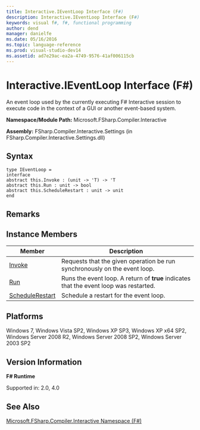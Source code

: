 ```yaml
---
title: Interactive.IEventLoop Interface (F#)
description: Interactive.IEventLoop Interface (F#)
keywords: visual f#, f#, functional programming
author: dend
manager: danielfe
ms.date: 05/16/2016
ms.topic: language-reference
ms.prod: visual-studio-dev14
ms.assetid: ad7e29ac-ea2a-4749-9576-41af006115cb 
---
```


# Interactive.IEventLoop Interface (F#)

An event loop used by the currently executing F# Interactive session to execute code in the context of a GUI or another event-based system.

**Namespace/Module Path:** Microsoft.FSharp.Compiler.Interactive

**Assembly:** FSharp.Compiler.Interactive.Settings (in FSharp.Compiler.Interactive.Settings.dll)


## Syntax

```
type IEventLoop =
interface
abstract this.Invoke : (unit -> 'T) -> 'T
abstract this.Run : unit -> bool
abstract this.ScheduleRestart : unit -> unit
end
```

## Remarks

## Instance Members


|Member|Description|
|------|-----------|
|[Invoke](http://msdn.microsoft.com/en-us/library/f9002b6e-d525-4abc-ad4b-0ff0888c16d6)|Requests that the given operation be run synchronously on the event loop.|
|[Run](http://msdn.microsoft.com/en-us/library/24209128-a677-41e5-97e2-b8e95a0369d8)|Runs the event loop. A return of **true** indicates that the event loop was restarted.|
|[ScheduleRestart](http://msdn.microsoft.com/en-us/library/d9d408fe-47d5-45bf-807a-b5d856231e4b)|Schedule a restart for the event loop.|

## Platforms
Windows 7, Windows Vista SP2, Windows XP SP3, Windows XP x64 SP2, Windows Server 2008 R2, Windows Server 2008 SP2, Windows Server 2003 SP2


## Version Information
**F# Runtime**

Supported in: 2.0, 4.0



## See Also
[Microsoft.FSharp.Compiler.Interactive Namespace &#40;F&#35;&#41;](Microsoft.FSharp.Compiler.Interactive-Namespace-%5BFSharp%5D.md)

